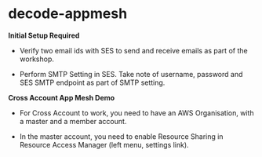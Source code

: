 # decode-appmesh

**Initial Setup Required**

- Verify two email ids with SES to send and receive emails as part of the workshop.

- Perform SMTP Setting in SES. Take note of username, password and SES SMTP endpoint as part of SMTP setting.

**Cross Account App Mesh Demo**

- For Cross Account to work, you need to have an AWS Organisation, with a master and a member account.

- In the master account, you need to enable Resource Sharing in Resource Access Manager (left menu, settings link).

